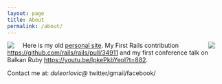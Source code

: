 ```yaml
---
layout: page
title: About
permalink: /about/
---
```



<img src="{{ site.baseurl }}/assets/duleorlovic.jpg" style="float: left; padding-right: 20px;">
<img src="{{ site.baseurl }}/assets/matz_and_dule.jpg" style="float: right; padding-right: 20px;">

Here is my old <a href="https://sites.google.com/site/duleorlovic/">personal
site</a>.
My First Rails contribution https://github.com/rails/rails/pull/34911 and my
first conference talk on Balkan Ruby https://youtu.be/lpkePkbYeoI?t=882.

Contact me at: *duleorlovic@* twitter/gmail/facebook/

